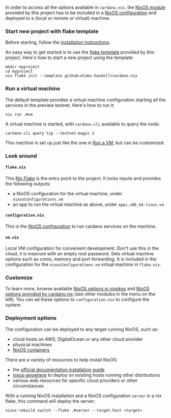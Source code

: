In order to access all the options available in `cardano.nix`, the [NixOS module](https://zero-to-nix.com/concepts/nixos#modules) provided by this project has to be included in a [NixOS configuration](https://zero-to-nix.com/concepts/nixos#configuration) and deployed to a (local or remote or virtual) machine.

### Start new project with flake template

Before starting, follow the [installation instructions](installation.md).

An easy way to get started is to use the [flake template](https://zero-to-nix.com/concepts/flakes#templates) provided by this project. Here's how to start a new project using the template:

```
mkdir myproject
cd myproject
nix flake init --template github:mlabs-haskell/cardano.nix
```

### Run a virtual machine

The default template provides a virtual machine configuration starting all the services in the preview testnet. Here's how to run it:

`nix run .#vm`

A virtual machine is started, with `cardano-cli` available to query the node:

`cardano-cli query tip --testnet-magic 2`

This machine is set up just like the one in [Run a VM](vm.md), but can be customized.

### Look around

#### `flake.nix`

This [Nix Flake](https://zero-to-nix.com/concepts/flakes) is the entry point to the project. It locks inputs and provides the following outputs:

- a NixOS configuration for the virtual machine, under `nixosConfigurations.vm`
- an app to run the virtual machine as above, under `apps.x86_64-linux.vm`

#### `configuration.nix`

This is the [NixOS configuration](https://zero-to-nix.com/concepts/nixos#configuration) to run cardano services on the machine.

#### `vm.nix`

Local VM configuration for convenient development. Don't use this in the cloud, it is insecure with an empty root password. Sets virtual machine options such as cores, memory and port forwarding. It is included in the configuration for the `nixosConfigurations.vm` virtual machine in `flake.nix`.

### Customize

To learn more, browse available [NixOS options in nixpkgs](https://search.nixos.org/options) and [NixOS options provided by cardano.nix](../reference/module-options/cardano.md) (see other modules in the menu on the left). You can ad these options to `configuration.nix` to configure the system.

### Deployment options

The configuration can be deployed to any target running NixOS, such as:

- cloud hosts on AWS, DigitalOcean or any other cloud provider
- physical machines
- [NixOS containers](https://nixos.org/manual/nixos/stable/#sec-declarative-containers)

There are a variety of resources to help install NixOS:

- the [official documentation installation guide](https://nixos.org/manual/nixos/stable/#ch-installation)
- [nixos-anywhere](https://nix-community.github.io/nixos-anywhere/quickstart.html) to deploy on existing hosts running other distrbutions
- various web resources for specific cloud providers or other circumstances

With a running NixOS installation and a NixOS configuration `server` in a nix flake, this command will deploy the server:

`nixos-rebuild switch --flake .#server --target-host <target>`
